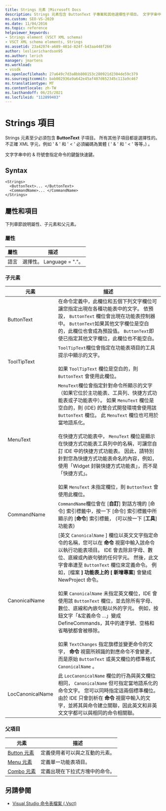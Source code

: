 ```yaml
---
title: Strings 元素 |Microsoft Docs
description: Strings 元素包含 ButtonText 子專案和其他選擇性子項目。 文字字串中的 & 符號會指定鍵盤快速鍵。
ms.custom: SEO-VS-2020
ms.date: 11/04/2016
ms.topic: reference
helpviewer_keywords:
- Strings element (VSCT XML schema)
- VSCT XML schema elements, Strings
ms.assetid: 23a42074-a689-481d-824f-b43aa448f266
author: leslierichardson95
ms.author: lerich
manager: jmartens
ms.workload:
- vssdk
ms.openlocfilehash: 27a649c7d3a8bb808153c280921d2304de59c379
ms.sourcegitcommit: bab002936a9a642e45af407d652345c113a9c467
ms.translationtype: MT
ms.contentlocale: zh-TW
ms.lasthandoff: 06/25/2021
ms.locfileid: "112899403"
---
```

# <a name="strings-element"></a>Strings 項目
Strings 元素至少必須包含 **ButtonText** 子項目。 所有其他子項目都是選擇性的。 不正確 XML 字元，例如 ' & ' 和 ' < ' 必須編碼為實體 ( ' &amp; ' 和 ' &lt; ' 等等，) 。

 文字字串中的 & 符號會指定命令的鍵盤快速鍵。

## <a name="syntax"></a>Syntax

```
<Strings>
  <ButtonText>... </ButtonText>
  <CommandName>... </CommandName>
</Strings>
```

## <a name="attributes-and-elements"></a>屬性和項目
 下列章節說明屬性、子元素和父元素。

### <a name="attributes"></a>屬性

|屬性|描述|
|---------------|-----------------|
|語言|選擇性。 Language = "."。|

### <a name="child-elements"></a>子元素

|元素|描述|
|-------------|-----------------|
|ButtonText|在命令定義中，此欄位和五個下列文字欄位可讓您指定出現在各種功能表中的文字。 依預設， `ButtonText` 欄位會出現在功能表控制器中。 `ButtonText`如果其他文字欄位是空白的，此欄位也會成為預設值。 `ButtonText`即使已指定其他文字欄位，此欄位也不能空白。|
|ToolTipText|`ToolTipText`欄位會指定在功能表項目的工具提示中顯示的文字。<br /><br /> 如果 `ToolTipText` 欄位是空白的，則 `ButtonText` 會使用此欄位。|
|MenuText|`MenuText`欄位會指定針對命令所顯示的文字（如果它位於主功能表、工具列、快捷方式功能表或子功能表中）。 如果 `MenuText` 欄位是空白的，則 (IDE) 的整合式開發環境會使用該 `ButtonText` 欄位。 此 `MenuText` 欄位也可用於當地語系化。<br /><br /> 在快捷方式功能表中， `MenuText` 欄位是顯示在快捷方式功能表工具列中的名稱，可讓您自訂 IDE 中的快捷方式功能表。 因此，請特別針對您為快捷方式功能表命名的內容，例如，使用「Widget 封裝快捷方式功能表」，而不是「快捷方式」。<br /><br /> 如果 `MenuText` 未指定欄位，則 `ButtonText` 會使用此欄位。|
|CommandName|`CommandName`欄位會在 [**自訂**] 對話方塊的 [命令] 索引標籤中，按一下 [命令] 索引標籤中所顯示的 [**命令**] 索引標籤， (可以按一下 [**工具**] 功能表) |
|CanonicalName|[英文 `CanonicalName` ] 欄位以英文文字指定命令的名稱，您可以在 **命令** 視窗中輸入該命令以執行功能表項目。 IDE 會去除非字母、數位、底線或內嵌句號的任何字元。 然後，此文字會串連至 `ButtonText` 欄位來定義命令。 例如，[檔案 **] 功能表上的 [** **新增專案**] 會變成 NewProject 命令。<br /><br /> 如果 `CanonicalName` 未指定英文欄位，IDE 會使用該 `ButtonText` 欄位，並去除所有字母、數位、底線和內嵌句點以外的字元。 例如，按鈕文字「&定義命令 ...」變成 DefineCommands，其中的連字號、空格和省略號都會被移除。<br /><br /> 如果 `TextChanges` 指定旗標並變更命令的文字， **命令** 視窗所辨識的對應命令不會變更，而是原始 `ButtonText` 或英文欄位的標準格式 `CanonicalName` 。|
|LocCanonicalName|此 `LocCanonicalName` 欄位的行為與英文欄位相同， `CanonicalName` 但可指定當地語系化的命令文字。 您可以同時指定這兩個標準欄位。 由於 IDE 只會剖析在 **命令** 視窗中輸入的文字，並將其與命令建立關聯，因此英文和非英文文字都可以與相同的命令相關聯。|

### <a name="parent-elements"></a>父項目

|元素|描述|
|-------------|-----------------|
|[Button 元素](../extensibility/button-element.md)|定義使用者可以與之互動的元素。|
|[Menu 元素](../extensibility/menu-element.md)|定義單一功能表項目。|
|[Combo 元素](../extensibility/combo-element.md)|定義出現在下拉式方塊中的命令。|

## <a name="see-also"></a>另請參閱
- [Visual Studio 命令表檔案 (.Vsct)](../extensibility/internals/visual-studio-command-table-dot-vsct-files.md)
